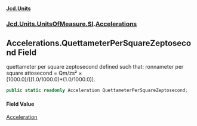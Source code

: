 #### [Jcd.Units](index.md 'index')
### [Jcd.Units.UnitsOfMeasure.SI](Jcd.Units.UnitsOfMeasure.SI.md 'Jcd.Units.UnitsOfMeasure.SI').[Accelerations](Accelerations.md 'Jcd.Units.UnitsOfMeasure.SI.Accelerations')

## Accelerations.QuettameterPerSquareZeptosecond Field

quettameter per square zeptosecond defined such that: ronnameter per square attosecond = Qm/zs² ×  
(1000.0)/((1.0/1000.0)*(1.0/1000.0)).

```csharp
public static readonly Acceleration QuettameterPerSquareZeptosecond;
```

#### Field Value
[Acceleration](Acceleration.md 'Jcd.Units.UnitTypes.Acceleration')
